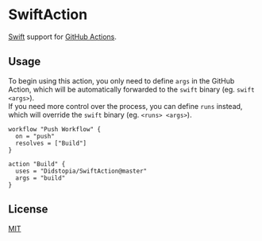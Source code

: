 # SwiftAction

[Swift](https://swift.org) support for [GitHub Actions](https://github.com/features/actions).

## Usage

To begin using this action, you only need to define `args` in the GitHub Action, which will be automatically forwarded to the `swift` binary (eg. `swift <args>`).  
If you need more control over the process, you can define `runs` instead, which will override the `swift` binary (eg. `<runs> <args>`).

```hcl
workflow "Push Workflow" {
  on = "push"
  resolves = ["Build"]
}

action "Build" {
  uses = "Didstopia/SwiftAction@master"
  args = "build"
}
```

## License

[MIT](LICENSE)
